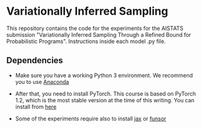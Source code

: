 # Variationally Inferred Sampling

This repository contains the code for the experiments for the AISTATS submission "Variationally Inferred Sampling Through a Refined Bound for Probabilistic Programs". Instructions inside each model .py file.

## Dependencies

* Make sure you have a working Python 3 environment. We recommend you to use [Anaconda](https://www.anaconda.com/distribution/)

* After that, you need to install PyTorch. This course is based on PyTorch 1.2, which is the most stable version at the time of this writing. You can install from [here](https://pytorch.org/)

* Some of the experiments require also to install [jax](https://github.com/google/jax/) or [funsor](https://github.com/pyro-ppl/funsor/)
